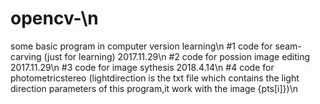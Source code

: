 
# opencv-\n
some basic program in computer version learning\n
#1 code for seam-carving (just for learning) 2017.11.29\n
#2 code for possion image editing  2017.11.29\n
#3 code for image sythesis 2018.4.14\n
#4 code for photometricstereo (lightdirection is the txt file which contains the light direction parameters of this program,it work with the image {pts[i]})\n
